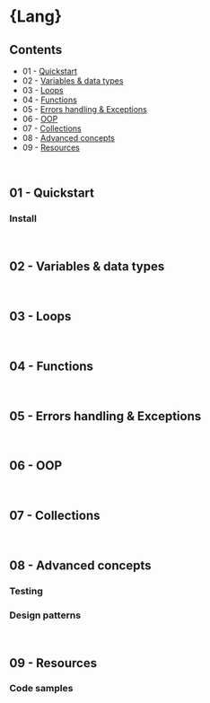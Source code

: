 # {Lang}






## Contents

* 01 - [Quickstart]
* 02 - [Variables & data types]
* 03 - [Loops]
* 04 - [Functions]
* 05 - [Errors handling & Exceptions]
* 06 - [OOP]
* 07 - [Collections]
* 08 - [Advanced concepts]
* 09 - [Resources]

<br>

## 01 - Quickstart

### Install

<br>

## 02 - Variables & data types


<br>

## 03 - Loops


<br>

## 04 - Functions


<br>

## 05 - Errors handling & Exceptions


<br>

## 06 - OOP


<br>

## 07 - Collections 



<br>

## 08 - Advanced concepts 


### Testing


### Design patterns

<br>

## 09 - Resources 

### Code samples
<!-- Links -->
[Quickstart]: #01-quickstart  
[Variables & data types]: #02-variables-data-types
[Loops]: #03-loops
[Functions]: #04-functions   
[Errors handling & Exceptions]: #05-errors-handling-exceptions
[OOP]: #06-oop
[Collections]: #07-collections
[Advanced concepts]: #08-advanced-concepts
[Resources]: #09-resources
